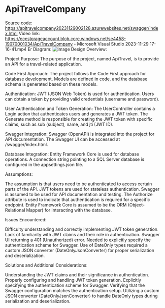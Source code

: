 # ApiTravelCompany
Source code:
https://apitravelcompany20231129002128.azurewebsites.net/swagger/index.html
Video link:
https://ecestorageaccount.blob.core.windows.net/se4458-19070001034/ApiTravelCompany - Microsoft Visual Studio 2023-11-29 17-16-41.mp4
Er Diagram:
![image](https://github.com/ecemutlu/ApiTravelCompany/assets/109739236/d3e82449-9540-4097-92b0-a8f8dc39e774)
Design Overview:

Project Purpose:
The purpose of the project, named ApiTravel, is to provide an API for a travel-related application.

Code First Approach:
The project follows the Code First approach for database development.
Models are defined in code, and the database schema is generated based on these models.

Authentication:
JWT (JSON Web Token) is used for authentication. Users can obtain a token by providing valid credentials (username and password).

User Authentication and Token Generation:
The UserController contains a Login action that authenticates users and generates a JWT token.
The Generate method is responsible for creating the JWT token with specific claims, such as sub (subject), name, and jti (JWT ID).

Swagger Integration:
Swagger (OpenAPI) is integrated into the project for API documentation.
The Swagger UI can be accessed at /swagger/index.html.

Database Integration:
Entity Framework Core is used for database operations.
A connection string pointing to a SQL Server database is configured in the appsettings.json file.

Assumptions:

The assumption is that users need to be authenticated to access certain parts of the API.
JWT tokens are used for stateless authentication.
Swagger is assumed to be used for API documentation and testing.
The Authorize attribute is used to indicate that authentication is required for a specific endpoint.
Entity Framework Core is assumed to be the ORM (Object-Relational Mapper) for interacting with the database.

Issues Encountered:

Difficulty understanding and correctly implementing JWT token generation.
Lack of familiarity with JWT claims and their role in authentication.
Swagger UI returning a 401 (Unauthorized) error.
Needed to explicitly specify the authentication scheme for Swagger.
Use of DateOnly types required a custom JSON converter (DateOnlyJsonConverter) for proper serialization and deserialization.

Solutions and Additional Considerations:

Understanding the JWT claims and their significance in authentication.
Properly configuring and handling JWT token generation.
Explicitly specifying the authentication scheme for Swagger.
Verifying that the Swagger configuration matches the authentication setup.
Utilizing a custom JSON converter (DateOnlyJsonConverter) to handle DateOnly types during serialization and deserialization.

